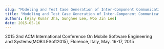 ```yaml
---
slug: "Modeling and Test Case Generation of Inter-Component Communication in Android"
title: "Modeling and Test Case Generation of Inter-Component Communication in Android"
authors: [Ajay Kumar Jha, Sunghee Lee, Woo Jin Lee]
date: 2015-05-16
---
```


2015 2nd ACM International Conference On Mobile Software Engineering and Systems(MOBILESoft2015), Florence, Italy, May. 16-17, 2015
